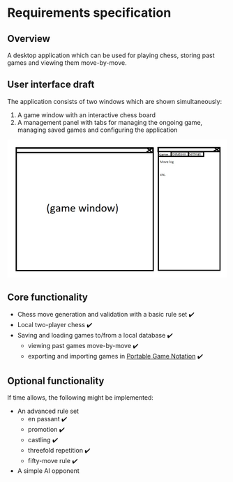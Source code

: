 # Requirements specification

## Overview
A desktop application which can be used for playing chess, storing past games and viewing them move-by-move.

## User interface draft
The application consists of two windows which are shown simultaneously:
1. A game window with an interactive chess board
2. A management panel with tabs for managing the ongoing game, managing saved games and configuring the application

![UI draft](img/ui-draft.jpg)

## Core functionality
- Chess move generation and validation with a basic rule set ✔️
- Local two-player chess ✔️
- Saving and loading games to/from a local database ✔️
    - viewing past games move-by-move ✔️
    - exporting and importing games in [Portable Game Notation](https://en.wikipedia.org/wiki/Portable_Game_Notation) ✔️

## Optional functionality
If time allows, the following might be implemented:
- An advanced rule set
    - en passant ✔️
    - promotion ✔️
    - castling ✔️
    - threefold repetition ✔️
    - fifty-move rule ✔️
- A simple AI opponent
